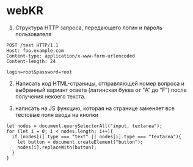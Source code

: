 # webKR
1) Структура HTTP запроса, передающего логин и пароль пользователя
  ```
  POST /test HTTP/1.1
  Host: foo.example.com
  Content-type: application/x-www-form-urlencoded
  Content-length: 24
  
  login=root&password=root
  ```
2) Написать код HTML-страницы, отправляющей номер вопроса и выбранный вариант ответа (латинская буква от “A” до “F”) после получения некоего текста.
  
3)  написать на JS функцию, которая на странице заменяет все тестовые поля ввода на кнопки
  ```
  let nodes = document.querySelectorAll("input, textarea");
  for (let i = 0; i < nodes.length; i++){
    if (nodes[i].type === "text" || nodes[i].type === "textarea"){
      let button = document.createElement("button");
      nodes[i].replaceWith(button);
    }
  }
  
  ```
